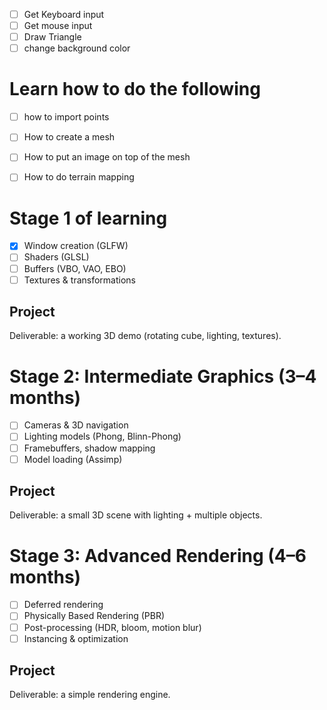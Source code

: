 - [ ] Get Keyboard input
- [ ] Get mouse input
- [ ] Draw Triangle
- [ ] change background color
# Learn how to do the following
- [ ] how to import points
- [ ] How to create a mesh
- [ ] How to put an image on top of the mesh
- [ ] How to do terrain mapping


# Stage 1 of learning
- [x] Window creation (GLFW)
- [ ] Shaders (GLSL)
- [ ] Buffers (VBO, VAO, EBO)
- [ ] Textures & transformations
## Project
Deliverable: a working 3D demo (rotating cube, lighting, textures).

# Stage 2: Intermediate Graphics (3–4 months)
- [ ] Cameras & 3D navigation
- [ ] Lighting models (Phong, Blinn-Phong)
- [ ] Framebuffers, shadow mapping
- [ ] Model loading (Assimp)
## Project
Deliverable: a small 3D scene with lighting + multiple objects.

# Stage 3: Advanced Rendering (4–6 months)
- [ ] Deferred rendering
- [ ] Physically Based Rendering (PBR)
- [ ] Post-processing (HDR, bloom, motion blur)
- [ ] Instancing & optimization
## Project
Deliverable: a simple rendering engine.